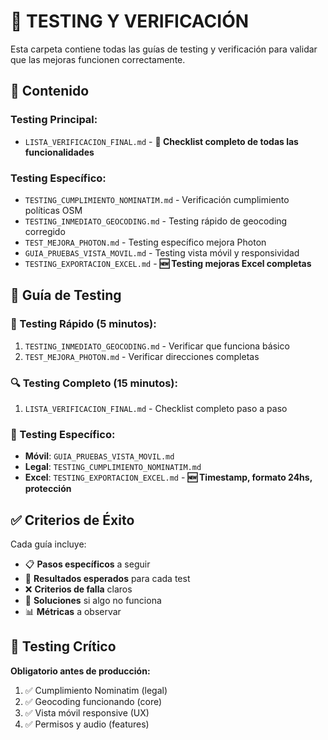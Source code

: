 # 🧪 TESTING Y VERIFICACIÓN

Esta carpeta contiene todas las guías de testing y verificación para validar que las mejoras funcionen correctamente.

## 📁 Contenido

### **Testing Principal:**

- `LISTA_VERIFICACION_FINAL.md` - **🎯 Checklist completo de todas las funcionalidades**

### **Testing Específico:**

- `TESTING_CUMPLIMIENTO_NOMINATIM.md` - Verificación cumplimiento políticas OSM
- `TESTING_INMEDIATO_GEOCODING.md` - Testing rápido de geocoding corregido
- `TEST_MEJORA_PHOTON.md` - Testing específico mejora Photon
- `GUIA_PRUEBAS_VISTA_MOVIL.md` - Testing vista móvil y responsividad
- `TESTING_EXPORTACION_EXCEL.md` - **🆕 Testing mejoras Excel completas**

## 🎯 Guía de Testing

### **🚀 Testing Rápido (5 minutos):**

1. `TESTING_INMEDIATO_GEOCODING.md` - Verificar que funciona básico
2. `TEST_MEJORA_PHOTON.md` - Verificar direcciones completas

### **🔍 Testing Completo (15 minutos):**

1. `LISTA_VERIFICACION_FINAL.md` - Checklist completo paso a paso

### **📱 Testing Específico:**

- **Móvil**: `GUIA_PRUEBAS_VISTA_MOVIL.md`
- **Legal**: `TESTING_CUMPLIMIENTO_NOMINATIM.md`
- **Excel**: `TESTING_EXPORTACION_EXCEL.md` - **🆕 Timestamp, formato 24hs, protección**

## ✅ Criterios de Éxito

Cada guía incluye:

- 📋 **Pasos específicos** a seguir
- 🎯 **Resultados esperados** para cada test
- ❌ **Criterios de falla** claros
- 🔧 **Soluciones** si algo no funciona
- 📊 **Métricas** a observar

## 🚨 Testing Crítico

**Obligatorio antes de producción:**

1. ✅ Cumplimiento Nominatim (legal)
2. ✅ Geocoding funcionando (core)
3. ✅ Vista móvil responsive (UX)
4. ✅ Permisos y audio (features)
